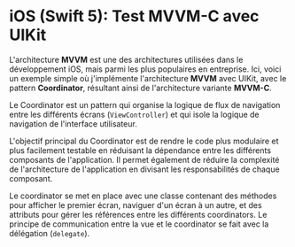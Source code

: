 # iOS (Swift 5): Test MVVM-C avec UIKit

L'architecture **MVVM** est une des architectures utilisées dans le développement iOS, mais parmi les plus populaires en entreprise.
Ici, voici un exemple simple où j'implémente l'architecture **MVVM** avec UIKit, avec le pattern **Coordinator**, résultant ainsi de l'architecture variante **MVVM-C**.

Le Coordinator est un pattern qui organise la logique de flux de navigation entre les différents écrans (`ViewController`) et qui isole la logique de navigation de l'interface utilisateur.

L'objectif principal du Coordinator est de rendre le code plus modulaire et plus facilement testable en réduisant la dépendance entre les différents composants de l'application. Il permet également de réduire la complexité de l'architecture de l'application en divisant les responsabilités de chaque composant.

Le coordinator se met en place avec une classe contenant des méthodes pour afficher le premier écran, naviguer d'un écran à un autre, et des attributs pour gérer les références entre les différents coordinators. Le principe de communication entre la vue et le coordinator se fait avec la délégation (`delegate`).